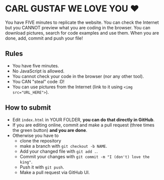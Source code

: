 # CARL GUSTAF WE LOVE YOU :heart:

You have FIVE minutes to replicate the website. You can check the Internet but you CANNOT preview what you are coding in the browser. You can download pictures, search for code examples and use them. When you are done, add, commit and push your file!

## Rules
- You have five minutes.
- No JavaScript is allowed.
- You cannot check your code in the browser (nor any other tool).
- You CAN "steal" code :D!
- You can use pictures from the Internet (link to it using `<img src="URL_HERE">`).

## How to submit
- Edit `index.html` in YOUR FOLDER, **you can do that directly in GitHub**.
- If you are editing online, commit and make a pull request (three times the green button) **and you are done**.
- Otherwise you have to
  + clone the repository
  + make a branch with `git checkout -b NAME`.
  + Add your changed file with `git add .`.
  + Commit your changes with `git commit -m "I (don't) love the king"`.
  + Push it with `git push`.
  + Make a pull request via GitHub UI.
